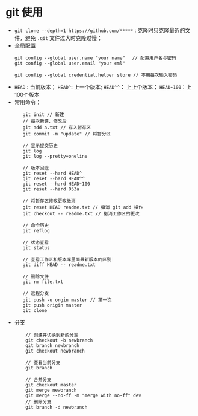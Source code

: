 # git 使用

+ `git clone --depth=1 https://github.com/*****` :  克隆时只克隆最近的文件，避免 `.git` 文件过大时克隆过慢；
+ 全局配置
    ```
    git config --global user.name "your name" 　// 配置用户名与密码
    git config --global user.email "your eml"

    git config --global credential.helper store // 不用每次输入密码
    ```
+ `HEAD` : 当前版本； `HEAD^`: 上一个版本; `HEAD^^`： 上上个版本； `HEAD~100`：上100个版本
+  常用命令；
   ```
      git init // 新建
      // 每次新建、修改后
      git add a.txt // 存入暂存区
      git commit -m "update" // 将暂分区

      // 显示提交历史
      git log
      git log --pretty=oneline

      // 版本回退
      git reset --hard HEAD^
      git reset --hard HEAD^^
      git reset --hard HEAD~100
      git reset --hard 053a

      // 将暂存区修改更改撤消
      git reset HEAD readme.txt // 撤消 git add 操作
      git checkout -- readme.txt // 撤消工作区的更改

      // 命令历史
      git reflog

      // 状态查看
      git status

      // 查看工作区和版本库里面最新版本的区别
      git diff HEAD -- readme.txt

      // 删除文件
      git rm file.txt

      // 远程分支
      git push -u orgin master // 第一次
      git push origin master
      git clone
     ```
+ 分支
    ```
        // 创建并切换到新的分支
        git checkout -b newbranch
        git branch newbranch
        git checkout newbranch

        // 查看当前分支
        git branch

        // 合并分支
        git checkout master
        git merge newbranch
        git merge --no-ff -m "merge with no-ff" dev
        // 删除分支
        git branch -d newbranch
    ```